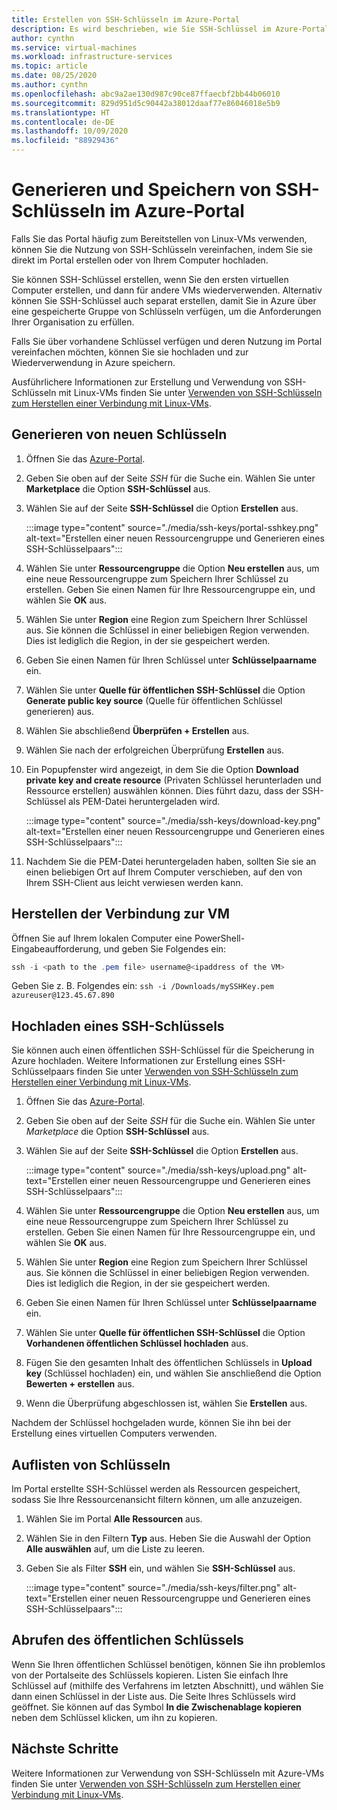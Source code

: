 ```yaml
---
title: Erstellen von SSH-Schlüsseln im Azure-Portal
description: Es wird beschrieben, wie Sie SSH-Schlüssel im Azure-Portal generieren und speichern, um für die Linux-VMs eine Verbindung herzustellen.
author: cynthn
ms.service: virtual-machines
ms.workload: infrastructure-services
ms.topic: article
ms.date: 08/25/2020
ms.author: cynthn
ms.openlocfilehash: abc9a2ae130d987c90ce87ffaecbf2bb44b06010
ms.sourcegitcommit: 829d951d5c90442a38012daaf77e86046018e5b9
ms.translationtype: HT
ms.contentlocale: de-DE
ms.lasthandoff: 10/09/2020
ms.locfileid: "88929436"
---
```

# <a name="generate-and-store-ssh-keys-in-the-azure-portal"></a>Generieren und Speichern von SSH-Schlüsseln im Azure-Portal

Falls Sie das Portal häufig zum Bereitstellen von Linux-VMs verwenden, können Sie die Nutzung von SSH-Schlüsseln vereinfachen, indem Sie sie direkt im Portal erstellen oder von Ihrem Computer hochladen.

Sie können SSH-Schlüssel erstellen, wenn Sie den ersten virtuellen Computer erstellen, und dann für andere VMs wiederverwenden. Alternativ können Sie SSH-Schlüssel auch separat erstellen, damit Sie in Azure über eine gespeicherte Gruppe von Schlüsseln verfügen, um die Anforderungen Ihrer Organisation zu erfüllen. 

Falls Sie über vorhandene Schlüssel verfügen und deren Nutzung im Portal vereinfachen möchten, können Sie sie hochladen und zur Wiederverwendung in Azure speichern.

Ausführlichere Informationen zur Erstellung und Verwendung von SSH-Schlüsseln mit Linux-VMs finden Sie unter [Verwenden von SSH-Schlüsseln zum Herstellen einer Verbindung mit Linux-VMs](./linux/ssh-from-windows.md).

## <a name="generate-new-keys"></a>Generieren von neuen Schlüsseln

1. Öffnen Sie das [Azure-Portal](https://portal.azure.com).

1. Geben Sie oben auf der Seite *SSH* für die Suche ein. Wählen Sie unter **Marketplace** die Option **SSH-Schlüssel** aus.

1. Wählen Sie auf der Seite **SSH-Schlüssel** die Option **Erstellen** aus.

   :::image type="content" source="./media/ssh-keys/portal-sshkey.png" alt-text="Erstellen einer neuen Ressourcengruppe und Generieren eines SSH-Schlüsselpaars":::

1. Wählen Sie unter **Ressourcengruppe** die Option **Neu erstellen** aus, um eine neue Ressourcengruppe zum Speichern Ihrer Schlüssel zu erstellen. Geben Sie einen Namen für Ihre Ressourcengruppe ein, und wählen Sie **OK** aus.

1. Wählen Sie unter **Region** eine Region zum Speichern Ihrer Schlüssel aus. Sie können die Schlüssel in einer beliebigen Region verwenden. Dies ist lediglich die Region, in der sie gespeichert werden.

1. Geben Sie einen Namen für Ihren Schlüssel unter **Schlüsselpaarname** ein.

1. Wählen Sie unter **Quelle für öffentlichen SSH-Schlüssel** die Option **Generate public key source** (Quelle für öffentlichen Schlüssel generieren) aus. 

1. Wählen Sie abschließend **Überprüfen + Erstellen** aus.

1. Wählen Sie nach der erfolgreichen Überprüfung **Erstellen** aus.

1. Ein Popupfenster wird angezeigt, in dem Sie die Option **Download private key and create resource** (Privaten Schlüssel herunterladen und Ressource erstellen) auswählen können. Dies führt dazu, dass der SSH-Schlüssel als PEM-Datei heruntergeladen wird.

   :::image type="content" source="./media/ssh-keys/download-key.png" alt-text="Erstellen einer neuen Ressourcengruppe und Generieren eines SSH-Schlüsselpaars":::

1. Nachdem Sie die PEM-Datei heruntergeladen haben, sollten Sie sie an einen beliebigen Ort auf Ihrem Computer verschieben, auf den von Ihrem SSH-Client aus leicht verwiesen werden kann.


## <a name="connect-to-the-vm"></a>Herstellen der Verbindung zur VM

Öffnen Sie auf Ihrem lokalen Computer eine PowerShell-Eingabeaufforderung, und geben Sie Folgendes ein:

```powershell
ssh -i <path to the .pem file> username@<ipaddress of the VM>
```

Geben Sie z. B. Folgendes ein: `ssh -i /Downloads/mySSHKey.pem azureuser@123.45.67.890`


## <a name="upload-an-ssh-key"></a>Hochladen eines SSH-Schlüssels

Sie können auch einen öffentlichen SSH-Schlüssel für die Speicherung in Azure hochladen. Weitere Informationen zur Erstellung eines SSH-Schlüsselpaars finden Sie unter [Verwenden von SSH-Schlüsseln zum Herstellen einer Verbindung mit Linux-VMs](./linux/ssh-from-windows.md).

1. Öffnen Sie das [Azure-Portal](https://portal.azure.com).

1. Geben Sie oben auf der Seite *SSH* für die Suche ein. Wählen Sie unter *Marketplace* die Option **SSH-Schlüssel** aus.

1. Wählen Sie auf der Seite **SSH-Schlüssel** die Option **Erstellen** aus.

   :::image type="content" source="./media/ssh-keys/upload.png" alt-text="Erstellen einer neuen Ressourcengruppe und Generieren eines SSH-Schlüsselpaars":::

1. Wählen Sie unter **Ressourcengruppe** die Option **Neu erstellen** aus, um eine neue Ressourcengruppe zum Speichern Ihrer Schlüssel zu erstellen. Geben Sie einen Namen für Ihre Ressourcengruppe ein, und wählen Sie **OK** aus.

1. Wählen Sie unter **Region** eine Region zum Speichern Ihrer Schlüssel aus. Sie können die Schlüssel in einer beliebigen Region verwenden. Dies ist lediglich die Region, in der sie gespeichert werden.

1. Geben Sie einen Namen für Ihren Schlüssel unter **Schlüsselpaarname** ein.

1. Wählen Sie unter **Quelle für öffentlichen SSH-Schlüssel** die Option **Vorhandenen öffentlichen Schlüssel hochladen** aus. 

1. Fügen Sie den gesamten Inhalt des öffentlichen Schlüssels in **Upload key** (Schlüssel hochladen) ein, und wählen Sie anschließend die Option **Bewerten + erstellen** aus.

1. Wenn die Überprüfung abgeschlossen ist, wählen Sie **Erstellen** aus. 

Nachdem der Schlüssel hochgeladen wurde, können Sie ihn bei der Erstellung eines virtuellen Computers verwenden.

## <a name="list-keys"></a>Auflisten von Schlüsseln

Im Portal erstellte SSH-Schlüssel werden als Ressourcen gespeichert, sodass Sie Ihre Ressourcenansicht filtern können, um alle anzuzeigen.

1. Wählen Sie im Portal **Alle Ressourcen** aus.
1. Wählen Sie in den Filtern **Typ** aus. Heben Sie die Auswahl der Option **Alle auswählen** auf, um die Liste zu leeren.
1. Geben Sie als Filter **SSH** ein, und wählen Sie **SSH-Schlüssel** aus.

   :::image type="content" source="./media/ssh-keys/filter.png" alt-text="Erstellen einer neuen Ressourcengruppe und Generieren eines SSH-Schlüsselpaars":::

## <a name="get-the-public-key"></a>Abrufen des öffentlichen Schlüssels

Wenn Sie Ihren öffentlichen Schlüssel benötigen, können Sie ihn problemlos von der Portalseite des Schlüssels kopieren. Listen Sie einfach Ihre Schlüssel auf (mithilfe des Verfahrens im letzten Abschnitt), und wählen Sie dann einen Schlüssel in der Liste aus. Die Seite Ihres Schlüssels wird geöffnet. Sie können auf das Symbol **In die Zwischenablage kopieren** neben dem Schlüssel klicken, um ihn zu kopieren.

## <a name="next-steps"></a>Nächste Schritte

Weitere Informationen zur Verwendung von SSH-Schlüsseln mit Azure-VMs finden Sie unter [Verwenden von SSH-Schlüsseln zum Herstellen einer Verbindung mit Linux-VMs](./linux/ssh-from-windows.md).
